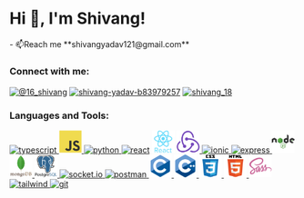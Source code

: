 <h1>Hi 👋, I'm Shivang!</h1>
- 📫Reach me **shivangyadav121@gmail.com**

<h3 align="left">Connect with me:</h3>
<p align="left">
<a href="https://twitter.com/@16_shivang" target="_blank"><img align="center" src="https://raw.githubusercontent.com/rahuldkjain/github-profile-readme-generator/master/src/images/icons/Social/twitter.svg" alt="@16_shivang" height="30" width="40" /></a>
<a href="https://linkedin.com/in/shivang-yadav-b83979257" target="_blank"><img align="center" src="https://raw.githubusercontent.com/rahuldkjain/github-profile-readme-generator/master/src/images/icons/Social/linked-in-alt.svg" alt="shivang-yadav-b83979257" height="30" width="40" /></a>
 <a href="https://shivangyadav.hashnode.dev" target="_blank"><img align="center" src="https://cdn.hashnode.com/res/hashnode/image/upload/v1611902473383/CDyAuTy75.png?auto=compress" alt="shivang_18" height="30" width="40" /></a>
</p>

<h3 align="left">Languages and Tools:</h3>
<p align="left"> 
  <a href="https://www.typescriptlang.org/" target="_blank" rel="noreferrer"> <img src="https://upload.wikimedia.org/wikipedia/commons/thumb/4/4c/Typescript_logo_2020.svg/2048px-Typescript_logo_2020.svg.png" alt="typescript" width="40" height="40" /> </a>
 <a href="https://developer.mozilla.org/en-US/docs/Web/JavaScript" target="_blank" rel="noreferrer"> <img src="https://raw.githubusercontent.com/devicons/devicon/master/icons/javascript/javascript-original.svg" alt="javascript" width="40" height="40"/> </a> 
  <a href="https://www.python.org/" target="_blank" rel="noreferrer"> <img src="https://upload.wikimedia.org/wikipedia/commons/thumb/c/c3/Python-logo-notext.svg/800px-Python-logo-notext.svg.png" alt="python" width="40" height="40"/> </a> 
   <a href="https://nextjs.org/" target="_blank" rel="noreferrer"> <img src="https://miro.medium.com/v2/resize:fit:1358/0*Wkrz5TuOxQs9tXri.png" alt="react" width="40" height="40"/></a> 
    <a href="https://reactjs.org/" target="_blank" rel="noreferrer"> <img src="https://raw.githubusercontent.com/devicons/devicon/master/icons/react/react-original-wordmark.svg" alt="react" width="40" height="40"/></a> 
<a href="https://redux.js.org" target="_blank" rel="noreferrer"> <img src="https://raw.githubusercontent.com/devicons/devicon/master/icons/redux/redux-original.svg" alt="redux" width="40" height="40"/> </a> 
 <a href="https://ionicframework.com" target="_blank" rel="noreferrer"> <img src="https://upload.wikimedia.org/wikipedia/commons/d/d1/Ionic_Logo.svg" alt="ionic" width="40" height="40"/> </a>
<a href="https://expressjs.com" target="_blank" rel="noreferrer"> <img src="https://encrypted-tbn0.gstatic.com/images?q=tbn:ANd9GcQLA972a1NXwGHTIpgjxpRdu1DD5te1evggDgjNvM_FcbtGxaPYrHbV27RNzJSA_ZhrY28&usqp=CAU" alt="express" width="40" height="40" /> </a>
 <a href="https://nodejs.org" target="_blank" rel="noreferrer"> <img src="https://raw.githubusercontent.com/devicons/devicon/master/icons/nodejs/nodejs-original-wordmark.svg" alt="nodejs" width="40" height="40"/> </a> 
 <a href="https://www.mongodb.com/" target="_blank" rel="noreferrer"> <img src="https://raw.githubusercontent.com/devicons/devicon/master/icons/mongodb/mongodb-original-wordmark.svg" alt="mongodb" width="40" height="40"/>
<a href="https://www.postgresql.org" target="_blank" rel="noreferrer"> <img src="https://raw.githubusercontent.com/devicons/devicon/master/icons/postgresql/postgresql-original-wordmark.svg" alt="postgresql" width="40" height="40"/> </a>
  <a href="https://socket.io" target="_blank" rel="noreferrer"> <img src="https://img.shields.io/badge/Socket.io-black?style=for-the-badge&logo=socket.io&badgeColor=010101" alt="socket.io" height="40" /> </a>
     <a href="https://www.postman.com/" target="_blank" rel="noreferrer"> <img src="https://yt3.googleusercontent.com/X-rhKMndFm9hT9wIaJns1StBfGbFdLTkAROwm4UZ3n9ucrBky5CFIeeZhSszFXBgQjItzCD0SA=s900-c-k-c0x00ffffff-no-rj" alt="postman" height="40" /> </a>
 <a href="https://www.cprogramming.com/" target="_blank" rel="noreferrer"> <img src="https://raw.githubusercontent.com/devicons/devicon/master/icons/c/c-original.svg" alt="c" width="40" height="40"/> </a> 
 <a href="https://www.w3schools.com/cpp/" target="_blank" rel="noreferrer"> <img src="https://raw.githubusercontent.com/devicons/devicon/master/icons/cplusplus/cplusplus-original.svg" alt="cplusplus" width="40" height="40"/> </a> 
 <a href="https://www.w3schools.com/css/" target="_blank" rel="noreferrer"> <img src="https://raw.githubusercontent.com/devicons/devicon/master/icons/css3/css3-original-wordmark.svg" alt="css3" width="40" height="40"/> </a> 
 <a href="https://www.w3.org/html/" target="_blank" rel="noreferrer"> <img src="https://raw.githubusercontent.com/devicons/devicon/master/icons/html5/html5-original-wordmark.svg" alt="html5" width="40" height="40"/> </a> 
  <a href="https://sass-lang.com" target="_blank" rel="noreferrer"> <img src="https://raw.githubusercontent.com/devicons/devicon/master/icons/sass/sass-original.svg" alt="sass" width="40" height="40"/> </a>
  <a href="https://tailwindcss.com/" target="_blank" rel="noreferrer"> <img src="https://www.vectorlogo.zone/logos/tailwindcss/tailwindcss-icon.svg" alt="tailwind" width="40" height="40"/> </a>
 <a href="https://git-scm.com/" target="_blank" rel="noreferrer"> <img src="https://www.vectorlogo.zone/logos/git-scm/git-scm-icon.svg" alt="git" width="40" height="40"/> </a>


 
</p>

<!--<p><img align="left" src="https://github-readme-stats.vercel.app/api/top-langs?username=shivang-16&show_icons=true&locale=en&layout=compact" alt="shivang-16" /></p>

<p>&nbsp;<img align="center" src="https://github-readme-stats.vercel.app/api?username=shivang-16&show_icons=true&locale=en" alt="shivang-16" /></p>

<!--<p><img align="center" src="https://github-readme-streak-stats.herokuapp.com/?user=shivang-16&" alt="shivang-16" /></p>-->
